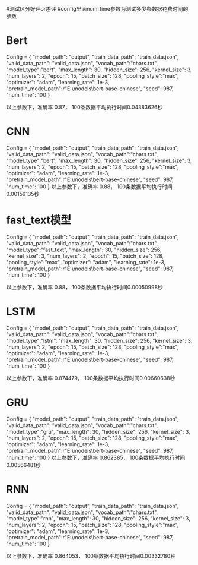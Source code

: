 #测试区分好评or差评
#config里面num_time参数为测试多少条数据花费时间的参数
# Bert
Config = {
    "model_path": "output",
    "train_data_path": "train_data.json",
    "valid_data_path": "valid_data.json",
    "vocab_path":"chars.txt",
    "model_type":"bert",
    "max_length": 30,
    "hidden_size": 256,
    "kernel_size": 3,
    "num_layers": 2,
    "epoch": 15,
    "batch_size": 128,
    "pooling_style":"max",
    "optimizer": "adam",
    "learning_rate": 1e-3,
    "pretrain_model_path":r"E:\models\bert-base-chinese",
    "seed": 987,
    "num_time": 100
}

以上参数下，准确率 0.87， 100条数据平均执行时间0.04383626秒
# CNN
Config = {
    "model_path": "output",
    "train_data_path": "train_data.json",
    "valid_data_path": "valid_data.json",
    "vocab_path":"chars.txt",
    "model_type":"bert",
    "max_length": 30,
    "hidden_size": 256,
    "kernel_size": 3,
    "num_layers": 2,
    "epoch": 15,
    "batch_size": 128,
    "pooling_style":"max",
    "optimizer": "adam",
    "learning_rate": 1e-3,
    "pretrain_model_path":r"E:\models\bert-base-chinese",
    "seed": 987,
    "num_time": 100
}
以上参数下，准确率 0.88， 100条数据平均执行时间0.00159135秒


# fast_text模型
Config = {
    "model_path": "output",
    "train_data_path": "train_data.json",
    "valid_data_path": "valid_data.json",
    "vocab_path":"chars.txt",
    "model_type":"fast_text",
    "max_length": 30,
    "hidden_size": 256,
    "kernel_size": 3,
    "num_layers": 2,
    "epoch": 15,
    "batch_size": 128,
    "pooling_style":"max",
    "optimizer": "adam",
    "learning_rate": 1e-3,
    "pretrain_model_path":r"E:\models\bert-base-chinese",
    "seed": 987,
    "num_time": 100
}

以上参数下，准确率 0.88， 100条数据平均执行时间0.00050998秒

# LSTM
Config = {
    "model_path": "output",
    "train_data_path": "train_data.json",
    "valid_data_path": "valid_data.json",
    "vocab_path":"chars.txt",
    "model_type":"lstm",
    "max_length": 30,
    "hidden_size": 256,
    "kernel_size": 3,
    "num_layers": 2,
    "epoch": 15,
    "batch_size": 128,
    "pooling_style":"max",
    "optimizer": "adam",
    "learning_rate": 1e-3,
    "pretrain_model_path":r"E:\models\bert-base-chinese",
    "seed": 987,
    "num_time": 100
}

以上参数下，准确率 0.874479， 100条数据平均执行时间0.00660638秒

# GRU
Config = {
    "model_path": "output",
    "train_data_path": "train_data.json",
    "valid_data_path": "valid_data.json",
    "vocab_path":"chars.txt",
    "model_type":"gru",
    "max_length": 30,
    "hidden_size": 256,
    "kernel_size": 3,
    "num_layers": 2,
    "epoch": 15,
    "batch_size": 128,
    "pooling_style":"max",
    "optimizer": "adam",
    "learning_rate": 1e-3,
    "pretrain_model_path":r"E:\models\bert-base-chinese",
    "seed": 987,
    "num_time": 100
}
以上参数下，准确率 0.862385， 100条数据平均执行时间0.00566481秒

# RNN
Config = {
    "model_path": "output",
    "train_data_path": "train_data.json",
    "valid_data_path": "valid_data.json",
    "vocab_path":"chars.txt",
    "model_type":"rnn",
    "max_length": 30,
    "hidden_size": 256,
    "kernel_size": 3,
    "num_layers": 2,
    "epoch": 15,
    "batch_size": 128,
    "pooling_style":"max",
    "optimizer": "adam",
    "learning_rate": 1e-3,
    "pretrain_model_path":r"E:\models\bert-base-chinese",
    "seed": 987,
    "num_time": 100
}

以上参数下，准确率 0.864053， 100条数据平均执行时间0.00332780秒


